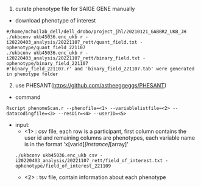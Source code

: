 1. curate phenotype file for SAIGE GENE manually
  - download phenotype of interest
  ~~~bashscript
  #/home/mchoilab_dell/dell_drobo/project_jhl/20210121_GABBR2_UKB_JH
  ./ukbconv ukb45036.enc_ukb r -i20220403_analysis/20221107_rett/quant_field.txt -ophenotype/quant_field_221107
  ./ukbconv ukb45036.enc_ukb r -i20220403_analysis/20221107_rett/binary_field.txt -ophenotype/binary_field_221107
  #'binary_field_221107.r' and 'binary_field_221107.tab' were generated in phenotype folder
  ~~~
2. use PHESANT(https://github.com/astheeggeggs/PHESANT)
  - command
  ~~~bashscript
  Rscript phenomeScan.r --phenofile=<1> --variablelistfile=<2> --datacodingfile=<3> --resDir=<4> --userID=<5>
  ~~~
  - input:
    - <1> : csv file, each row is a participant, first column contains the user id and remaining columns are phenotypes, each variable name is in the format 'x[varid]_[instance]_[array]'
    ~~~bashscript
    ./ukbconv ukb45036.enc_ukb csv -i20220403_analysis/20221107_rett/field_of_interest.txt -ophenotype/field_of_interest_221109
    ~~~
    - <2> : tsv file, contain information about each phenotype 
